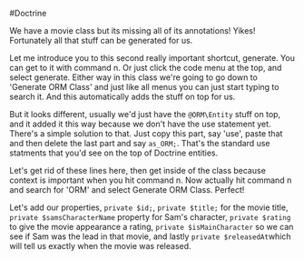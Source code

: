 #Doctrine

We have a movie class but its missing all of its annotations! Yikes! Fortunately all 
that stuff can be generated for us.

Let me introduce you to this second really important shortcut, generate. You can get to
it with command n. Or just click the code menu at the top, and select generate. Either way
in this class we're going to go down to 'Generate ORM Class' and just like all menus
you can just start typing to search it. And this automatically adds the stuff on top for us.

But it looks different, usually we'd just have the `@ORM\Entity` stuff on top, and it added
it this way because we don't have the use statement yet. There's a simple solution to that. 
Just copy this part, say 'use', paste that and then delete the last part and say `as_ORM;`.
That's the standard use statments that you'd see on the top of Doctrine entities. 

Let's get rid of these lines here, then get inside of the class because context is important
when you hit command n. Now actually hit command n and search for 'ORM' and select Generate
ORM Class. Perfect!

Let's add our properties, `private $id;`, `private $title;` for the movie title, 
`private $samsCharacterName` property for Sam's character, `private $rating` to give the
movie appearance a rating, `private $isMainCharacter` so we can see if Sam was the lead
in that movie, and lastly `private $releasedAt`which will tell us exactly when the movie was 
released. 


